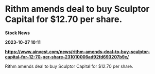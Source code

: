 # Rithm amends deal to buy Sculptor Capital for $12.70 per share.
**Stock News**

**2023-10-27 10:11**

**https://www.ainvest.com/news/rithm-amends-deal-to-buy-sculptor-capital-for-12-70-per-share-231010006ad92fd693207b9c/**

Rithm amends deal to buy Sculptor Capital for $12.70 per share.